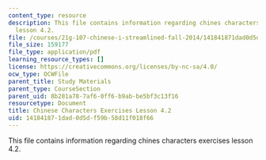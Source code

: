 ```yaml
---
content_type: resource
description: This file contains information regarding chines characters exercises
  lesson 4.2.
file: /courses/21g-107-chinese-i-streamlined-fall-2014/141841871dad0d5df59b58d11f018f66_MIT21G_107F14_L4_st2_4.2.pdf
file_size: 159177
file_type: application/pdf
learning_resource_types: []
license: https://creativecommons.org/licenses/by-nc-sa/4.0/
ocw_type: OCWFile
parent_title: Study Materials
parent_type: CourseSection
parent_uid: 8b281a78-7af6-0ff6-b9ab-be5bf3c13f16
resourcetype: Document
title: Chinese Characters Exercises Lesson 4.2
uid: 14184187-1dad-0d5d-f59b-58d11f018f66
---
```

This file contains information regarding chines characters exercises lesson 4.2.